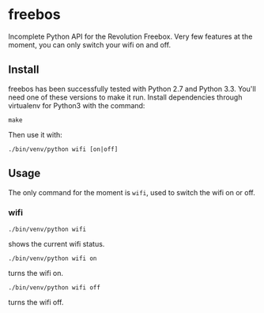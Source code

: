 # freebos
Incomplete Python API for the Revolution Freebox.
Very few features at the moment, you can only switch your wifi on and off.


## Install
freebos has been successfully tested with Python 2.7 and Python 3.3. You'll need one of these versions to make it run. Install dependencies through virtualenv for Python3 with the command:

    make

Then use it with:

    ./bin/venv/python wifi [on|off]


## Usage
The only command for the moment is `wifi`, used to switch the wifi on or off.

### wifi

    ./bin/venv/python wifi

shows the current wifi status.

    ./bin/venv/python wifi on

turns the wifi on.

    ./bin/venv/python wifi off

turns the wifi off.

